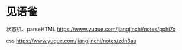 # 见语雀

状态机、parseHTML
https://www.yuque.com/jiangjinchi/notes/pphi7o

css
https://www.yuque.com/jiangjinchi/notes/zdn3au


